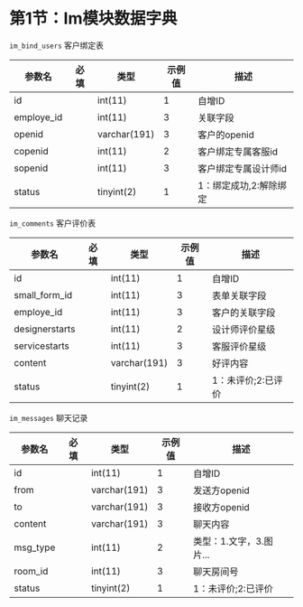 # 第1节：Im模块数据字典
`im_bind_users` 客户绑定表

|   参数名 |  必填  | 类型   |  示例值  |  描述  |
| ---     | ---| --- | --- | --- |
|id       |    |  int(11)  | 1   |  自增ID  |
|employe_id    |    | int(11)   |  3  |  关联字段  |
|openid   |    | varchar(191)   |  3  |  客户的openid  |
|copenid  |    | int(11)    | 2   |   客户绑定专属客服id |
|sopenid  |    |int(11)    | 3  | 客户绑定专属设计师id  |
|status   |    | tinyint(2)  |   1 | 1：绑定成功,2:解除绑定  |

`im_comments` 客户评价表

|   参数名 |  必填  | 类型   |  示例值  |  描述  |
| ---     | ---| --- | --- | --- |
|id       |    |  int(11)  | 1   |  自增ID  |
|small_form_id    |    | int(11)   |  3  |  表单关联字段  |
|employe_id   |    |  int(11)  |  3  |  客户的关联字段  |
|designerstarts  |    | int(11)    | 2   |   设计师评价星级 |
|servicestarts  |    |int(11)    | 3  | 客服评价星级  |
|content  |    |varchar(191)    | 3  | 好评内容  |
|status   |    | tinyint(2)  |   1 | 1：未评价;2:已评价  |

`im_messages` 聊天记录

|   参数名 |  必填  | 类型   |  示例值  |  描述  |
| ---     | ---| --- | --- | --- |
|id       |    |  int(11)  | 1   |  自增ID  |
|from    |    | varchar(191)   |  3  |  发送方openid  |
|to    |    | varchar(191)   |  3  |  接收方openid  |
|content   |    |  varchar(191)  |  3  |  聊天内容   |
|msg_type  |    | int(11)    | 2   |   类型：1.文字，3.图片... |
|room_id  |    |int(11)    | 3  | 聊天房间号  |
|status   |    | tinyint(2)  |   1 | 1：未评价;2:已评价  |
